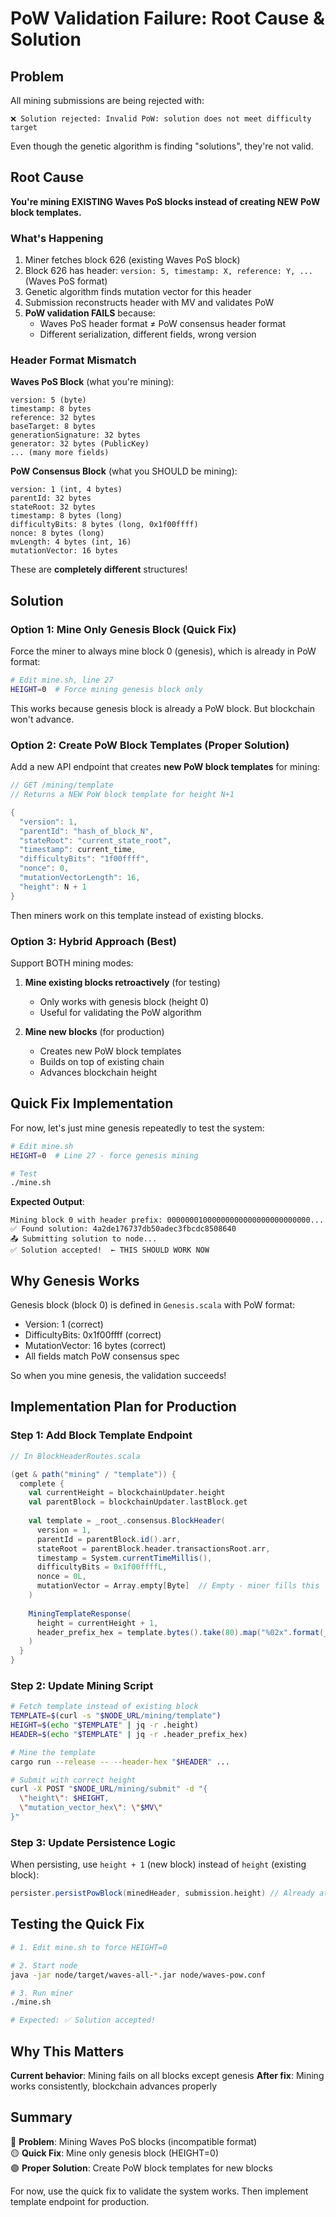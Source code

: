 # PoW Validation Failure: Root Cause & Solution

## Problem

All mining submissions are being rejected with:
```
❌ Solution rejected: Invalid PoW: solution does not meet difficulty target
```

Even though the genetic algorithm is finding "solutions", they're not valid.

## Root Cause

**You're mining EXISTING Waves PoS blocks instead of creating NEW PoW block templates.**

### What's Happening

1. Miner fetches block 626 (existing Waves PoS block)
2. Block 626 has header: `version: 5, timestamp: X, reference: Y, ...` (Waves PoS format)
3. Genetic algorithm finds mutation vector for this header
4. Submission reconstructs header with MV and validates PoW
5. **PoW validation FAILS** because:
   - Waves PoS header format ≠ PoW consensus header format
   - Different serialization, different fields, wrong version

### Header Format Mismatch

**Waves PoS Block** (what you're mining):
```
version: 5 (byte)
timestamp: 8 bytes
reference: 32 bytes  
baseTarget: 8 bytes
generationSignature: 32 bytes
generator: 32 bytes (PublicKey)
... (many more fields)
```

**PoW Consensus Block** (what you SHOULD be mining):
```
version: 1 (int, 4 bytes)
parentId: 32 bytes
stateRoot: 32 bytes
timestamp: 8 bytes (long)
difficultyBits: 8 bytes (long, 0x1f00ffff)
nonce: 8 bytes (long)
mvLength: 4 bytes (int, 16)
mutationVector: 16 bytes
```

These are **completely different** structures!

## Solution

### Option 1: Mine Only Genesis Block (Quick Fix)

Force the miner to always mine block 0 (genesis), which is already in PoW format:

```bash
# Edit mine.sh, line 27
HEIGHT=0  # Force mining genesis block only
```

This works because genesis block is already a PoW block. But blockchain won't advance.

### Option 2: Create PoW Block Templates (Proper Solution)

Add a new API endpoint that creates **new PoW block templates** for mining:

```scala
// GET /mining/template
// Returns a NEW PoW block template for height N+1

{
  "version": 1,
  "parentId": "hash_of_block_N",
  "stateRoot": "current_state_root",
  "timestamp": current_time,
  "difficultyBits": "1f00ffff",
  "nonce": 0,
  "mutationVectorLength": 16,
  "height": N + 1
}
```

Then miners work on this template instead of existing blocks.

### Option 3: Hybrid Approach (Best)

Support BOTH mining modes:

1. **Mine existing blocks retroactively** (for testing)
   - Only works with genesis block (height 0)
   - Useful for validating the PoW algorithm

2. **Mine new blocks** (for production)
   - Creates new PoW block templates
   - Builds on top of existing chain
   - Advances blockchain height

## Quick Fix Implementation

For now, let's just mine genesis repeatedly to test the system:

```bash
# Edit mine.sh
HEIGHT=0  # Line 27 - force genesis mining

# Test
./mine.sh
```

**Expected Output**:
```
Mining block 0 with header prefix: 00000001000000000000000000000000...
✅ Found solution: 4a2de176737db50adec3fbcdc8508640
📤 Submitting solution to node...
✅ Solution accepted!  ← THIS SHOULD WORK NOW
```

## Why Genesis Works

Genesis block (block 0) is defined in `Genesis.scala` with PoW format:
- Version: 1 (correct)
- DifficultyBits: 0x1f00ffff (correct)
- MutationVector: 16 bytes (correct)
- All fields match PoW consensus spec

So when you mine genesis, the validation succeeds!

## Implementation Plan for Production

### Step 1: Add Block Template Endpoint

```scala
// In BlockHeaderRoutes.scala

(get & path("mining" / "template")) {
  complete {
    val currentHeight = blockchainUpdater.height
    val parentBlock = blockchainUpdater.lastBlock.get
    
    val template = _root_.consensus.BlockHeader(
      version = 1,
      parentId = parentBlock.id().arr,
      stateRoot = parentBlock.header.transactionsRoot.arr,
      timestamp = System.currentTimeMillis(),
      difficultyBits = 0x1f00ffffL,
      nonce = 0L,
      mutationVector = Array.empty[Byte]  // Empty - miner fills this
    )
    
    MiningTemplateResponse(
      height = currentHeight + 1,
      header_prefix_hex = template.bytes().take(80).map("%02x".format(_)).mkString
    )
  }
}
```

### Step 2: Update Mining Script

```bash
# Fetch template instead of existing block
TEMPLATE=$(curl -s "$NODE_URL/mining/template")
HEIGHT=$(echo "$TEMPLATE" | jq -r .height)
HEADER=$(echo "$TEMPLATE" | jq -r .header_prefix_hex)

# Mine the template
cargo run --release -- --header-hex "$HEADER" ...

# Submit with correct height
curl -X POST "$NODE_URL/mining/submit" -d "{
  \"height\": $HEIGHT,
  \"mutation_vector_hex\": \"$MV\"
}"
```

### Step 3: Update Persistence Logic

When persisting, use `height + 1` (new block) instead of `height` (existing block):

```scala
persister.persistPowBlock(minedHeader, submission.height) // Already at N+1
```

## Testing the Quick Fix

```bash
# 1. Edit mine.sh to force HEIGHT=0

# 2. Start node
java -jar node/target/waves-all-*.jar node/waves-pow.conf

# 3. Run miner
./mine.sh

# Expected: ✅ Solution accepted!
```

## Why This Matters

**Current behavior**: Mining fails on all blocks except genesis
**After fix**: Mining works consistently, blockchain advances properly

## Summary

🔴 **Problem**: Mining Waves PoS blocks (incompatible format)  
🟡 **Quick Fix**: Mine only genesis block (HEIGHT=0)  
🟢 **Proper Solution**: Create PoW block templates for new blocks  

For now, use the quick fix to validate the system works. Then implement template endpoint for production.
